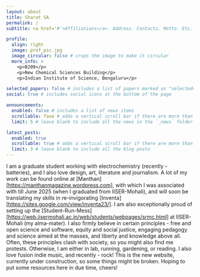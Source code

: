 ```yaml
---
layout: about
title: Sharat SA
permalink: /
subtitle: <a href='#'>Affiliations</a>. Address. Contacts. Motto. Etc.

profile:
  align: right
  image: prof_pic.jpg
  image_circular: false # crops the image to make it circular
  more_info: >
    <p>B209</p>
    <p>New Chemical Sciences Building</p>
    <p>Indian Institute of Science, Bengaluru</p>

selected_papers: false # includes a list of papers marked as "selected={true}"
social: true # includes social icons at the bottom of the page

announcements:
  enabled: false # includes a list of news items
  scrollable: fase # adds a vertical scroll bar if there are more than 3 news items
  limit: 5 # leave blank to include all the news in the `_news` folder

latest_posts:
  enabled: true
  scrollable: true # adds a vertical scroll bar if there are more than 3 new posts items
  limit: 3 # leave blank to include all the blog posts
---
```


I am a graduate student working with electrochemistry (recently - batteries), and I also love design, art, literature and journalism. A lot of my work can be found online at [Manthan][https://manthanmagazine.wordpress.com], with which I was associated with till June 2025 (when I graduated from IISER-Mohali), and will soon be translating my skills in re-invigorating [Inventa][https://sites.google.com/view/inventa23/]. I am also exceptionally proud of setting up the [Student-Run-Mess][https://web.iisermohali.ac.in/web/students/webpages/srmc.html] at IISER-Mohali (my alma-mater). I also firmly believe in certain principles - free and open science and software, equity and social justice, engaging pedagogy and science aimed at the masses, and liberty and knowledge above all. Often, these principles clash with society, so you might also find me protests. Otherwise, I am either in lab, running, gardening, or reading. I also love fusion indie music, and recently - rock! This is the new website, currently under construction, so some things might be broken. Hoping to put some resources here in due time, cheers!


